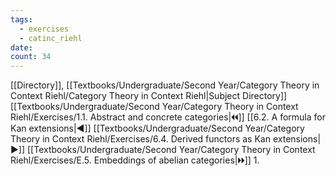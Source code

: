 ```yaml
---
tags:
  - exercises
  - catinc_riehl
date: 
count: 34
---
```

[[Directory]], [[Textbooks/Undergraduate/Second Year/Category Theory in Context Riehl/Category Theory in Context Riehl|Subject Directory]]
[[Textbooks/Undergraduate/Second Year/Category Theory in Context Riehl/Exercises/1.1. Abstract and concrete categories|🞀🞀]] [[6.2. A formula for Kan extensions|◀]] [[Textbooks/Undergraduate/Second Year/Category Theory in Context Riehl/Exercises/6.4. Derived functors as Kan extensions|▶]] [[Textbooks/Undergraduate/Second Year/Category Theory in Context Riehl/Exercises/E.5. Embeddings of abelian categories|🞂🞂]]
1. 